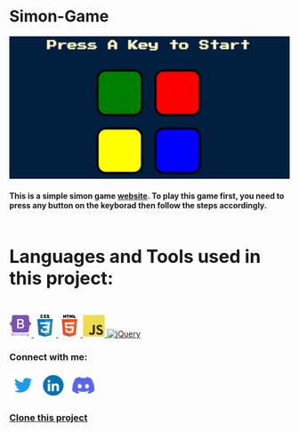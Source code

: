 # Simon-Game
![Drum Kit](SimonGame.png)
  
#### This is a simple simon game [website](anshusarkaranx.github.io/simon-game/). To play this game first, you need to press any button on the keyborad then follow the steps accordingly.
<p align="left">
</p>

<h3 align="left"style="display:inline-block; font-size:2rem;">Languages and Tools used in this project:</h3>
<p align="left"> <a href="https://getbootstrap.com" target="_blank" rel="noreferrer"> <img src="https://raw.githubusercontent.com/devicons/devicon/master/icons/bootstrap/bootstrap-plain-wordmark.svg" alt="bootstrap" width="40" height="40"/> </a> <a href="https://www.w3schools.com/css/" target="_blank" rel="noreferrer"> <img src="https://raw.githubusercontent.com/devicons/devicon/master/icons/css3/css3-original-wordmark.svg" alt="css3" width="40" height="40"/> </a> <a href="https://www.w3.org/html/" target="_blank" rel="noreferrer"> <img src="https://raw.githubusercontent.com/devicons/devicon/master/icons/html5/html5-original-wordmark.svg" alt="html5" width="40" height="40"/> </a> <a href="https://developer.mozilla.org/en-US/docs/Web/JavaScript" target="_blank" rel="noreferrer"> <img src="https://raw.githubusercontent.com/devicons/devicon/master/icons/javascript/javascript-original.svg" alt="javascript" width="40" height="40"/> </a>
<a href="https://jquery.com/" target="_blank" rel="noreferrer"><img src="https://avatars.githubusercontent.com/u/70142?s=200&v=4" alt="jQuery" width="40" height="40"/></a></p>
<h3 align="left">Connect with me:</h3>
<p align="left">
<a href="https://twitter.com/anshu7anx" target="blank"><img align="center" src="https://github.com/AnshuSarkarANX/AnshuSarkarANX/blob/main/Twitter_logo.gif" alt="gif" height="50" width="50" /></a>
<a href="https://linkedin.com/in/anshu-sarkar/" target="blank"><img align="center" src="https://github.com/AnshuSarkarANX/AnshuSarkarANX/blob/main/Linked_in.gif" alt="gif" height="50" width="50" /></a>
<a href="https://discord.com/users/670951225512165376/" target="blank"><img align="center" src="https://github.com/AnshuSarkarANX/AnshuSarkarANX/blob/main/372108630_DISCORD_LOGO_1080.gif" alt="gif" height="50" width="50" /></a>
</p>

### [Clone this project](https://github.com/AnshuSarkarANX/Simon-Game.git)
